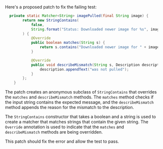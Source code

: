 Here's a proposed patch to fix the failing test:
```java
  private static Matcher<String> imagePulled(final String image) {
        return new StringContains(
            false,
            String.format("Status: Downloaded newer image for %s", image)
        ) {
            @Override
            public boolean matches(String s) {
                return s.contains("Downloaded newer image for " + image);
            }

            @Override
            public void describeMismatch(String s, Description description) {
                description.appendText("was not pulled");
            }
        };
    }
```
The patch creates an anonymous subclass of `StringContains` that overrides the `matches` and `describeMismatch` methods. The `matches` method checks if the input string contains the expected message, and the `describeMismatch` method appends the reason for the mismatch to the description.

The `StringContains` constructor that takes a boolean and a string is used to create a matcher that matches strings that contain the given string. The `Override` annotation is used to indicate that the `matches` and `describeMismatch` methods are being overridden.

This patch should fix the error and allow the test to pass.